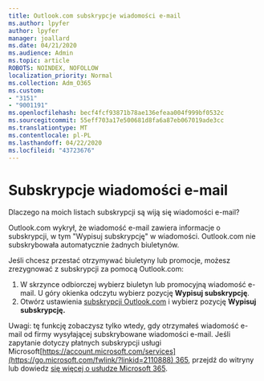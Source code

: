 ```yaml
---
title: Outlook.com subskrypcje wiadomości e-mail
ms.author: lpyfer
author: lpyfer
manager: joallard
ms.date: 04/21/2020
ms.audience: Admin
ms.topic: article
ROBOTS: NOINDEX, NOFOLLOW
localization_priority: Normal
ms.collection: Adm_O365
ms.custom:
- "3151"
- "9001191"
ms.openlocfilehash: becf4fcf93871b78ae136efeaa004f999bf0532c
ms.sourcegitcommit: 55eff703a17e500681d8fa6a87eb067019ade3cc
ms.translationtype: MT
ms.contentlocale: pl-PL
ms.lasthandoff: 04/22/2020
ms.locfileid: "43723676"
---
```

# <a name="email-subscriptions"></a>Subskrypcje wiadomości e-mail

Dlaczego na moich listach subskrypcji są wiją się wiadomości e-mail?

Outlook.com wykrył, że wiadomość e-mail zawiera informacje o subskrypcji, w tym "Wypisuj subskrypcję" w wiadomości. Outlook.com nie subskrybowała automatycznie żadnych biuletynów.

Jeśli chcesz przestać otrzymywać biuletyny lub promocje, możesz zrezygnować z subskrypcji za pomocą Outlook.com:
1. W skrzynce odbiorczej wybierz biuletyn lub promocyjną wiadomość e-mail. U góry okienka odczytu wybierz pozycję **Wypisuj subskrypcję**.
2. Otwórz ustawienia [subskrypcji Outlook.com](https://go.microsoft.com/fwlink/?linkid=2110887) i wybierz pozycję **Wypisuj subskrypcję.**

Uwagi: tę funkcję zobaczysz tylko wtedy, gdy otrzymałeś wiadomość e-mail od firmy wysyłającej subskrybowane wiadomości e-mail.
Jeśli zapytanie dotyczy płatnych subskrypcji usługi Microsoft[https://account.microsoft.com/services](https://go.microsoft.com/fwlink/?linkid=2110888) 365, przejdź do witryny lub dowiedz [się więcej o usłudze Microsoft 365](https://products.office.com/compare-all-microsoft-office-products?tab=1&WT.mc_id=PROD_OL-Web_Support_O365NewValue_Upgrade).
  